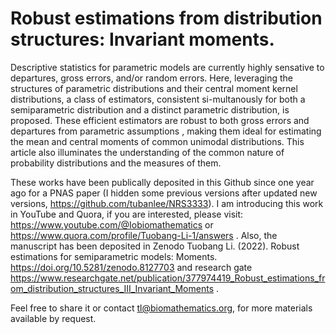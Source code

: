 # Robust estimations from distribution structures: Invariant moments.

Descriptive statistics for parametric models are currently highly sensative to departures, gross errors, and/or random errors. Here, leveraging the structures of parametric distributions and their central moment kernel distributions, a class of estimators, consistent si-multanously for both a semiparametric distribution and a distinct parametric distribution, is proposed. These efficient estimators are robust to both gross errors and departures from parametric assumptions , making them ideal for estimating the mean and central moments of common unimodal distributions. This article also illuminates the understanding of the common nature of probability distributions and the measures of them.

These works have been publically deposited in this Github since one year ago for a PNAS paper (I hidden some previous versions after updated new versions, https://github.com/tubanlee/NRS3333). I am introducing this work in YouTube and Quora, if you are interested, please visit: https://www.youtube.com/@Iobiomathematics or https://www.quora.com/profile/Tuobang-Li-1/answers . Also, the manuscript has been deposited in Zenodo Tuobang Li. (2022). Robust estimations for semiparametric models: Moments. https://doi.org/10.5281/zenodo.8127703 and research gate https://www.researchgate.net/publication/377974419_Robust_estimations_from_distribution_structures_III_Invariant_Moments .

Feel free to share it or contact tl@biomathematics.org, for more materials available by request.
